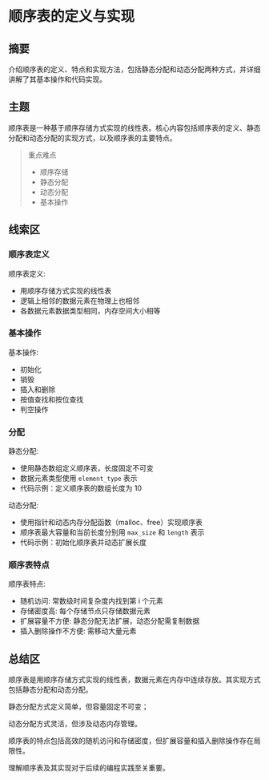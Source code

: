 # 顺序表的定义与实现

## 摘要

介绍顺序表的定义、特点和实现方法，包括静态分配和动态分配两种方式，并详细讲解了其基本操作和代码实现。

## 主题

顺序表是一种基于顺序存储方式实现的线性表。核心内容包括顺序表的定义、静态分配和动态分配的实现方式，以及顺序表的主要特点。

> 重点难点
>
> - 顺序存储
> - 静态分配
> - 动态分配
> - 基本操作

## 线索区

### 顺序表定义

顺序表定义:

- 用顺序存储方式实现的线性表
- 逻辑上相邻的数据元素在物理上也相邻
- 各数据元素数据类型相同，内存空间大小相等

### 基本操作

基本操作:

- 初始化
- 销毁
- 插入和删除
- 按值查找和按位查找
- 判空操作

### 分配

静态分配:

- 使用静态数组定义顺序表，长度固定不可变
- 数据元素类型使用 `element_type` 表示
- 代码示例：定义顺序表的数组长度为 10

动态分配:

- 使用指针和动态内存分配函数（malloc、free）实现顺序表
- 顺序表最大容量和当前长度分别用 `max_size` 和 `length` 表示
- 代码示例：初始化顺序表并动态扩展长度

### 顺序表特点

顺序表特点:

- 随机访问: 常数级时间复杂度内找到第 i 个元素
- 存储密度高: 每个存储节点只存储数据元素
- 扩展容量不方便: 静态分配无法扩展，动态分配需复制数据
- 插入删除操作不方便: 需移动大量元素

## 总结区

顺序表是用顺序存储方式实现的线性表，数据元素在内存中连续存放。其实现方式包括静态分配和动态分配。

静态分配方式定义简单，但容量固定不可变；

动态分配方式灵活，但涉及动态内存管理。

顺序表的特点包括高效的随机访问和存储密度，但扩展容量和插入删除操作存在局限性。

理解顺序表及其实现对于后续的编程实践至关重要。
